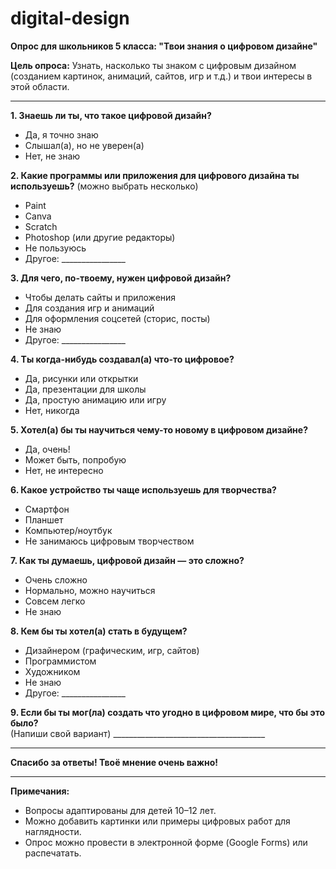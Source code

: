 # digital-design

**Опрос для школьников 5 класса: "Твои знания о цифровом дизайне"**  

**Цель опроса:** Узнать, насколько ты знаком с цифровым дизайном (созданием картинок, анимаций, сайтов, игр и т.д.) и твои интересы в этой области.  

---

**1. Знаешь ли ты, что такое цифровой дизайн?**  
- Да, я точно знаю  
- Слышал(а), но не уверен(а)  
- Нет, не знаю  

**2. Какие программы или приложения для цифрового дизайна ты используешь?** (можно выбрать несколько)  
- Paint  
- Canva  
- Scratch  
- Photoshop (или другие редакторы)  
- Не пользуюсь  
- Другое: ________________  

**3. Для чего, по-твоему, нужен цифровой дизайн?**  
- Чтобы делать сайты и приложения  
- Для создания игр и анимаций  
- Для оформления соцсетей (сторис, посты)  
- Не знаю  
- Другое: ________________  

**4. Ты когда-нибудь создавал(а) что-то цифровое?**  
- Да, рисунки или открытки  
- Да, презентации для школы  
- Да, простую анимацию или игру  
- Нет, никогда  

**5. Хотел(а) бы ты научиться чему-то новому в цифровом дизайне?**  
- Да, очень!  
- Может быть, попробую  
- Нет, не интересно  

**6. Какое устройство ты чаще используешь для творчества?**  
- Смартфон  
- Планшет  
- Компьютер/ноутбук  
- Не занимаюсь цифровым творчеством  

**7. Как ты думаешь, цифровой дизайн — это сложно?**  
- Очень сложно  
- Нормально, можно научиться  
- Совсем легко  
- Не знаю  

**8. Кем бы ты хотел(а) стать в будущем?**  
- Дизайнером (графическим, игр, сайтов)  
- Программистом  
- Художником  
- Не знаю  
- Другое: ________________  

**9. Если бы ты мог(ла) создать что угодно в цифровом мире, что бы это было?**  
(Напиши свой вариант) ______________________________________  

---

**Спасибо за ответы! Твоё мнение очень важно!**  

---

**Примечания:**  
- Вопросы адаптированы для детей 10–12 лет.  
- Можно добавить картинки или примеры цифровых работ для наглядности.  
- Опрос можно провести в электронной форме (Google Forms) или распечатать.
